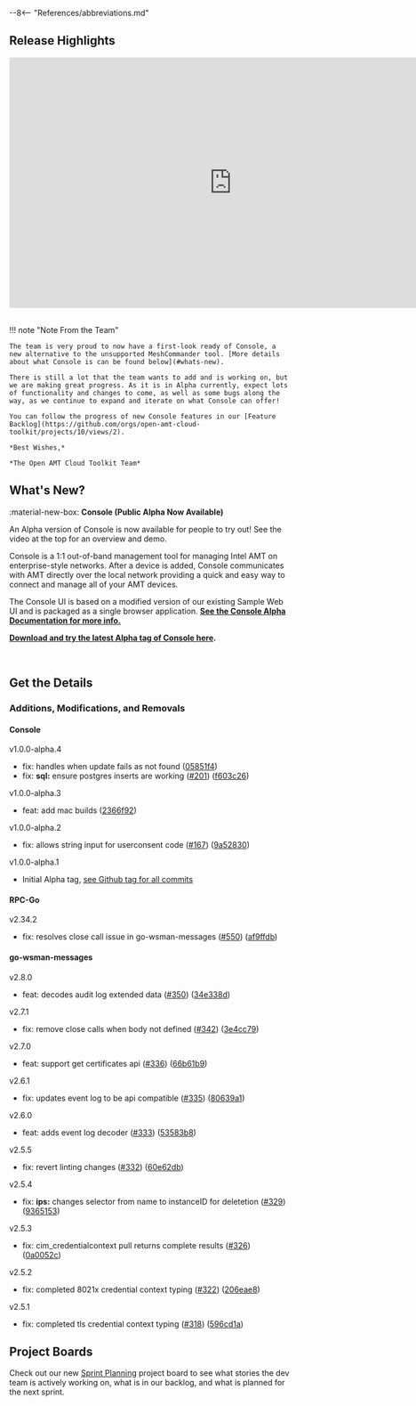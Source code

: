 --8<-- "References/abbreviations.md"
## Release Highlights

<div style="text-align:center">
  <iframe width="800" height="450" src="https://www.youtube.com/embed/" title="June 2024 Release Video" frameborder="0" allow="accelerometer; autoplay; clipboard-write; encrypted-media; gyroscope; picture-in-picture" allowfullscreen></iframe>
</div>
<br>

!!! note "Note From the Team"
    
    The team is very proud to now have a first-look ready of Console, a new alternative to the unsupported MeshCommander tool. [More details about what Console is can be found below](#whats-new).

    There is still a lot that the team wants to add and is working on, but we are making great progress. As it is in Alpha currently, expect lots of functionality and changes to come, as well as some bugs along the way, as we continue to expand and iterate on what Console can offer!

    You can follow the progress of new Console features in our [Feature Backlog](https://github.com/orgs/open-amt-cloud-toolkit/projects/10/views/2).
    
    *Best Wishes,* 

    *The Open AMT Cloud Toolkit Team*


## What's New?

:material-new-box: **Console (Public Alpha Now Available)**

An Alpha version of Console is now available for people to try out! See the video at the top for an overview and demo.

Console is a 1:1 out-of-band management tool for managing Intel AMT on enterprise-style networks. After a device is added, Console communicates with AMT directly over the local network providing a quick and easy way to connect and manage all of your AMT devices.

The Console UI is based on a modified version of our existing Sample Web UI and is packaged as a single browser application. **[See the Console Alpha Documentation for more info.](./Reference/Console/overview.md)**

**[Download and try the latest Alpha tag of Console here](https://github.com/open-amt-cloud-toolkit/console/tags).**

<br>

## Get the Details

### Additions, Modifications, and Removals

#### Console

v1.0.0-alpha.4

- fix: handles when update fails as not found ([05851f4](https://github.com/open-amt-cloud-toolkit/console/commit/05851f47a5a77e28429f71ec9c63c36b9416b95d))
- fix: **sql:** ensure postgres inserts are working ([#201](https://github.com/open-amt-cloud-toolkit/console/issues/201)) ([f603c26](https://github.com/open-amt-cloud-toolkit/console/commit/f603c26f54a0714e05663b14222edaa11510a589))

v1.0.0-alpha.3

- feat: add mac builds ([2366f92](https://github.com/open-amt-cloud-toolkit/console/commit/2366f922c8f7952599b7df1b3b0d0a8f51011ebe))

v1.0.0-alpha.2

- fix: allows string input for userconsent code ([#167](https://github.com/open-amt-cloud-toolkit/console/issues/167)) ([9a52830](https://github.com/open-amt-cloud-toolkit/console/commit/9a52830b82fccfcc0c51ef0c62225a9e85e0bd21))

v1.0.0-alpha.1

- Initial Alpha tag, [see Github tag for all commits](https://github.com/open-amt-cloud-toolkit/console/releases/tag/v1.0.0-alpha.1)

#### RPC-Go

v2.34.2

- fix: resolves close call issue in go-wsman-messages ([#550](https://github.com/open-amt-cloud-toolkit/rpc-go/issues/550)) ([af9ffdb](https://github.com/open-amt-cloud-toolkit/rpc-go/commit/af9ffdb9e1faae44a876346b9e08e67fb88e08b4))

#### go-wsman-messages

v2.8.0

- feat: decodes audit log extended data ([#350](https://github.com/open-amt-cloud-toolkit/go-wsman-messages/issues/350)) ([34e338d](https://github.com/open-amt-cloud-toolkit/go-wsman-messages/commit/34e338d2e52f57c91bf27992db2d4ca47548e2f6))

v2.7.1

- fix: remove close calls when body not defined ([#342](https://github.com/open-amt-cloud-toolkit/go-wsman-messages/issues/342)) ([3e4cc79](https://github.com/open-amt-cloud-toolkit/go-wsman-messages/commit/3e4cc792233b1feb87e16f08c6beddc6e448b8d2))

v2.7.0

- feat: support get certificates api ([#336](https://github.com/open-amt-cloud-toolkit/go-wsman-messages/issues/336)) ([66b61b9](https://github.com/open-amt-cloud-toolkit/go-wsman-messages/commit/66b61b9b893735231835d9091c4cab02f127e3f1))

v2.6.1

- fix: updates event log to be api compatible ([#335](https://github.com/open-amt-cloud-toolkit/go-wsman-messages/issues/335)) ([80639a1](https://github.com/open-amt-cloud-toolkit/go-wsman-messages/commit/80639a10bcaee9139a2512daeca5e3287de2fd5d))

v2.6.0

- feat: adds event log decoder ([#333](https://github.com/open-amt-cloud-toolkit/go-wsman-messages/issues/333)) ([53583b8](https://github.com/open-amt-cloud-toolkit/go-wsman-messages/commit/53583b82be10552694183443602dbb5e5bb431d9))

v2.5.5

- fix: revert linting changes ([#332](https://github.com/open-amt-cloud-toolkit/go-wsman-messages/issues/332)) ([60e62db](https://github.com/open-amt-cloud-toolkit/go-wsman-messages/commit/60e62db5f93a92665664175f56d11eb753434d84))

v2.5.4

- fix: **ips:** changes selector from name to instanceID for deletetion ([#329](https://github.com/open-amt-cloud-toolkit/go-wsman-messages/issues/329)) ([9365153](https://github.com/open-amt-cloud-toolkit/go-wsman-messages/commit/936515362d5b5201e4e62275831dbd1877045165))

v2.5.3

- fix: cim_credentialcontext pull returns complete results ([#326](https://github.com/open-amt-cloud-toolkit/go-wsman-messages/issues/326)) ([0a0052c](https://github.com/open-amt-cloud-toolkit/go-wsman-messages/commit/0a0052ce3a03044d558f25bccf85e9b14e19bd1d))

v2.5.2

- fix: completed 8021x credential context typing ([#322](https://github.com/open-amt-cloud-toolkit/go-wsman-messages/issues/322)) ([206eae8](https://github.com/open-amt-cloud-toolkit/go-wsman-messages/commit/206eae851b797e6aea3f19546b0042ae22fbf886))

v2.5.1

- fix: completed tls credential context typing ([#318](https://github.com/open-amt-cloud-toolkit/go-wsman-messages/issues/318)) ([596cd1a](https://github.com/open-amt-cloud-toolkit/go-wsman-messages/commit/596cd1a92117cb0f1cd4fd8d7fd2b3636e47ddb7))

## Project Boards

Check out our new [Sprint Planning](https://github.com/orgs/open-amt-cloud-toolkit/projects/10/views/2) project board to see what stories the dev team is actively working on, what is in our backlog, and what is planned for the next sprint.
